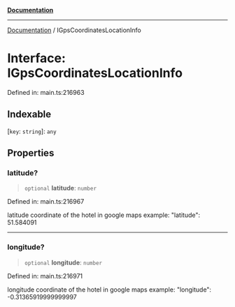 [**Documentation**](../README.md)

***

[Documentation](../README.md) / IGpsCoordinatesLocationInfo

# Interface: IGpsCoordinatesLocationInfo

Defined in: main.ts:216963

## Indexable

\[`key`: `string`\]: `any`

## Properties

### latitude?

> `optional` **latitude**: `number`

Defined in: main.ts:216967

latitude coordinate of the hotel in google maps
example:
"latitude": 51.584091

***

### longitude?

> `optional` **longitude**: `number`

Defined in: main.ts:216971

longitude coordinate of the hotel in google maps
example:
"longitude": -0.31365919999999997
